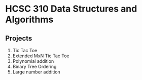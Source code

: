 # HCSC 310 Data Structures and Algorithms

## Projects
1. Tic Tac Toe
2. Extended MxN Tic Tac Toe
3. Polynomial addition
4. Binary Tree Ordering
5. Large number addition
